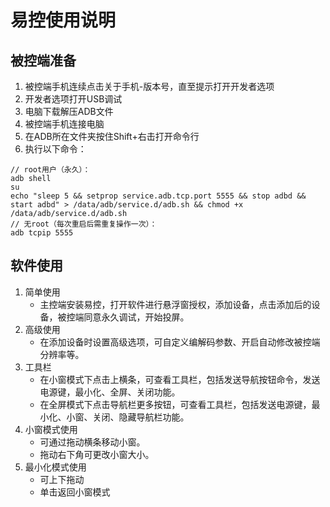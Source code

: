 # 易控使用说明

## 被控端准备

1. 被控端手机连续点击关于手机-版本号，直至提示打开开发者选项
2. 开发者选项打开USB调试
3. 电脑下载解压ADB文件
4. 被控端手机连接电脑
5. 在ADB所在文件夹按住Shift+右击打开命令行
6. 执行以下命令：
``` shell
// root用户（永久）：
adb shell
su
echo "sleep 5 && setprop service.adb.tcp.port 5555 && stop adbd && start adbd" > /data/adb/service.d/adb.sh && chmod +x /data/adb/service.d/adb.sh
// 无root（每次重启后需重复操作一次）：
adb tcpip 5555
```

## 软件使用

1. 简单使用
	- 主控端安装易控，打开软件进行悬浮窗授权，添加设备，点击添加后的设备，被控端同意永久调试，开始投屏。
2. 高级使用
	- 在添加设备时设置高级选项，可自定义编解码参数、开启自动修改被控端分辨率等。
3. 工具栏
	- 在小窗模式下点击上横条，可查看工具栏，包括发送导航按钮命令，发送电源键，最小化、全屏、关闭功能。
	- 在全屏模式下点击导航栏更多按钮，可查看工具栏，包括发送电源键，最小化、小窗、关闭、隐藏导航栏功能。
4. 小窗模式使用
	- 可通过拖动横条移动小窗。
	- 拖动右下角可更改小窗大小。
5. 最小化模式使用
	- 可上下拖动
	- 单击返回小窗模式
